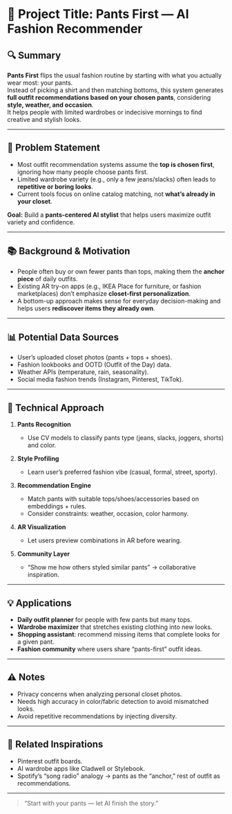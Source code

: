 # 🧠 Project Title: **Pants First — AI Fashion Recommender**

## 🔍 Summary  
**Pants First** flips the usual fashion routine by starting with what you actually wear most: your pants.  
Instead of picking a shirt and then matching bottoms, this system generates **full outfit recommendations based on your chosen pants**, considering **style, weather, and occasion**.  
It helps people with limited wardrobes or indecisive mornings to find creative and stylish looks.

---

## 🎯 Problem Statement  
- Most outfit recommendation systems assume the **top is chosen first**, ignoring how many people choose pants first.  
- Limited wardrobe variety (e.g., only a few jeans/slacks) often leads to **repetitive or boring looks**.  
- Current tools focus on online catalog matching, not **what’s already in your closet**.  

**Goal:** Build a **pants-centered AI stylist** that helps users maximize outfit variety and confidence.

---

## 📚 Background & Motivation  
- People often buy or own fewer pants than tops, making them the **anchor piece** of daily outfits.  
- Existing AR try-on apps (e.g., IKEA Place for furniture, or fashion marketplaces) don’t emphasize **closet-first personalization**.  
- A bottom-up approach makes sense for everyday decision-making and helps users **rediscover items they already own**.  

---

## 📊 Potential Data Sources  
- User’s uploaded closet photos (pants + tops + shoes).  
- Fashion lookbooks and OOTD (Outfit of the Day) data.  
- Weather APIs (temperature, rain, seasonality).  
- Social media fashion trends (Instagram, Pinterest, TikTok).  

---

## 🧪 Technical Approach  
1. **Pants Recognition**  
   - Use CV models to classify pants type (jeans, slacks, joggers, shorts) and color.  

2. **Style Profiling**  
   - Learn user’s preferred fashion vibe (casual, formal, street, sporty).  

3. **Recommendation Engine**  
   - Match pants with suitable tops/shoes/accessories based on embeddings + rules.  
   - Consider constraints: weather, occasion, color harmony.  

4. **AR Visualization**  
   - Let users preview combinations in AR before wearing.  

5. **Community Layer**  
   - “Show me how others styled similar pants” → collaborative inspiration.  

---

## 💡 Applications  
- **Daily outfit planner** for people with few pants but many tops.  
- **Wardrobe maximizer** that stretches existing clothing into new looks.  
- **Shopping assistant**: recommend missing items that complete looks for a given pant.  
- **Fashion community** where users share “pants-first” outfit ideas.  

---

## ⚠️ Notes  
- Privacy concerns when analyzing personal closet photos.  
- Needs high accuracy in color/fabric detection to avoid mismatched looks.  
- Avoid repetitive recommendations by injecting diversity.  

---

## 🔗 Related Inspirations  
- Pinterest outfit boards.  
- AI wardrobe apps like Cladwell or Stylebook.  
- Spotify’s “song radio” analogy → pants as the “anchor,” rest of outfit as recommendations.  

---

> “Start with your pants — let AI finish the story.”  

